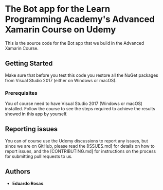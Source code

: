 # The Bot app for the Learn Programming Academy's Advanced Xamarin Course on Udemy

This is the source code for the Bot app that we build in the Advanced Xamarin Course.

## Getting Started

Make sure that before you test this code you restore all the NuGet packages from Visual Studio 2017 (either on Windows or macOS).

### Prerequisites

You of course need to have Visual Studio 2017 (Windows or macOS) installed. Follow the course to see the steps required to achieve the results showed in this app by yourself.

## Reporting issues

You can of course use the Udemy discussions to report any issues, but since we are on GitHub, please read the [ISSUES.md] for details on how to report issues, and the [CONTRIBUTING.md] for instructions on the process for submitting pull requests to us.

## Authors

* **Eduardo Rosas**
